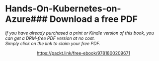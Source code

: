 


# Hands-On-Kubernetes-on-Azure### Download a free PDF

 <i>If you have already purchased a print or Kindle version of this book, you can get a DRM-free PDF version at no cost.<br>Simply click on the link to claim your free PDF.</i>
<p align="center"> <a href="https://packt.link/free-ebook/9781800209671">https://packt.link/free-ebook/9781800209671 </a> </p>
